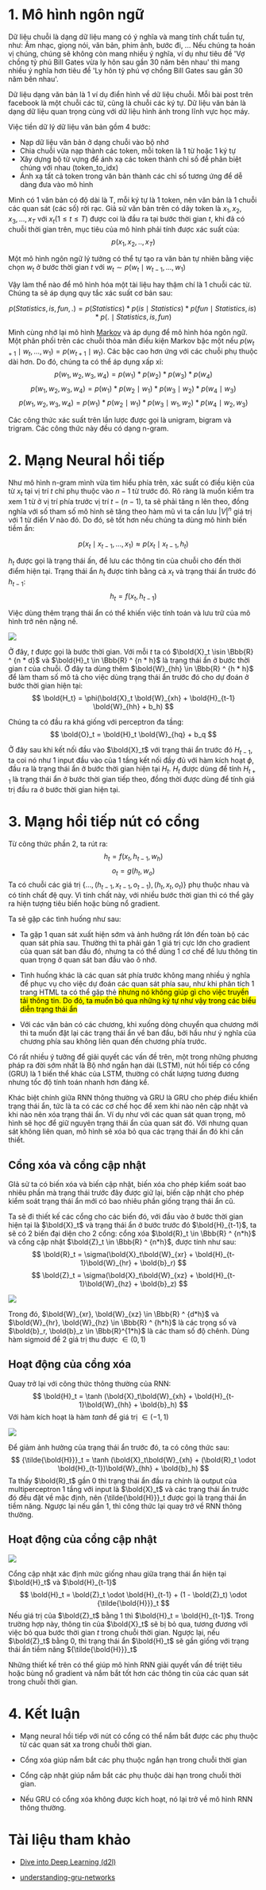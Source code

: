 # 1. Mô hình ngôn ngữ
Dữ liệu chuỗi là dạng dữ liệu mang có ý nghĩa và mang tính chất tuần tự, như: Âm nhạc, giọng nói, văn bản, phim ảnh, bước đi, ... Nếu chúng ta hoán vị chúng, chúng sẽ không còn mang nhiều ý nghĩa, ví dụ như tiêu đề 'Vợ chồng tỷ phú Bill Gates vừa ly hôn sau gần 30 năm bên nhau' thì mang nhiều ý nghĩa hơn tiêu đề 'Ly hôn tỷ phú vợ chồng Bill Gates sau gần 30 năm bên nhau'.

Dữ liệu dạng văn bản là 1 ví dụ điển hình về dữ liệu chuỗi. Mỗi bài post trên facebook là một chuỗi các từ, cũng là chuỗi các ký tự. Dữ liệu văn bản là dạng dữ liệu quan trọng cùng với dữ liệu hình ảnh trong lĩnh vực học máy.

Việc tiền dữ lý dữ liệu văn bản gồm 4 bước:

- Nạp dữ liệu văn bản ở dạng chuỗi vào bộ nhớ
- Chia chuỗi vừa nạp thành các token, mỗi token là 1 từ hoặc 1 ký tự
- Xây dựng bộ từ vựng để ánh xạ các token thành chỉ số để phân biệt chúng với nhau (token_to_idx)
- Ánh xạ tất cả token trong văn bản thành các chỉ số tương ứng để dễ dàng đưa vào mô hình
 
 Mình có 1 văn bản có độ dài là T, mỗi ký tự là 1 token, nên văn bản là 1 chuỗi các quan sát (các số) rời rạc. Giả sử văn bản trên có dãy token là $x_1, x_2, x_3, ..., x_T$ với $x_t(1\leq t\leq T)$ được coi là đầu ra tại bước thời gian $t$, khi đã có chuỗi thời gian trên, mục tiêu của mô hình phải tính được xác suất của:
$$
p(x_1, x_2, .., x_T)
$$

Một mô hình ngôn ngữ lý tưởng có thể tự tạo ra văn bản tự nhiên bằng việc chọn $w_t$ ở bước thời gian $t$ với $w_t \sim p(w_t\mid w_{t-1}, ..., w_1)$

Vậy làm thể nào để mô hình hóa một tài liệu hay thậm chí là 1 chuỗi các từ. Chúng ta sẽ áp dụng quy tắc xác suất cơ bản sau:

$$
p(Statistics, is, fun, .) = p(Statistics) * p(is \mid Statistics) * p(fun \mid Statistics, is) * p(. \mid Statistics, is, fun)
$$


Mình cùng nhớ lại mô hình [Markov](https://vi.wikipedia.org/wiki/M%C3%B4_h%C3%ACnh_Markov_%E1%BA%A9n) và áp dụng để mô hình hóa ngôn ngữ. Một phân phối trên các chuỗi thỏa mãn điều kiện Markov bậc một nếu $p(w_{t+1} \mid w_t, ..., w_1) = p(w_{t+1} \mid w_t)$. Các bậc cao hơn ứng với các chuỗi phụ thuộc dài hơn. Do đó, chúng ta có thể áp dụng xấp xỉ:
$$
p(w_1, w_2, w_3, w_4) = p(w_1) * p(w_2) * p(w_3) * p(w_4)
$$
$$
p(w_1, w_2, w_3, w_4) = p(w_1) * p(w_2 \mid w_1) * p(w_3 \mid w_2) * p(w_4 \mid w_3)
$$
$$
p(w_1, w_2, w_3, w_4) =  p(w_1) * p(w_2 \mid w_1) * p(w_3 \mid w_1, w_2) * p(w_4 \mid w_2, w_3)
$$

Các công thức xác suất trên lần lược được gọi là unigram, bigram và trigram. Các công thức này đều có dạng n-gram.

# 2. Mạng Neural hồi tiếp

Như mô hình n-gram mình vừa tìm hiểu phía trên, xác suất có điều kiện của từ $x_t$ tại vị trí $t$ chỉ phụ thuộc vào $n-1$ từ trước đó. Rõ ràng là muốn kiểm tra xem 1 từ ở vị trí phía trước vị trí $t-(n-1)$, ta sẽ phải tăng n lên theo, đồng nghĩa với số tham số mô hình sẽ tăng theo hàm mũ vì ta cần lưu $\lvert V \rvert ^ n$ giá trị với 1 từ điển $V$ nào đó. Do đó, sẽ tốt hơn nếu chúng ta dùng mô hình biến tiềm ẩn:

$$
p(x_t \mid x_{t-1}, ..., x_1) \approx p(x_t \mid x_{t-1}, h_t)
$$

$h_t$ được gọi là trạng thái ấn, để lưu các thông tin của chuỗi cho đến thời điểm hiện tại. Trạng thái ẩn $h_t$ được tính bằng cả $x_t$ và trạng thái ẩn trước đó $h_{t-1}$:
$$
h_t = f(x_t, h_{t-1})
$$

Việc dùng thêm trạng thái ẩn có thể khiến việc tính toán và lưu trữ của mô hình trở nên nặng nề.

![](https://images.viblo.asia/5e12940f-6432-4503-a13b-2782d2e7c26e.png)

Ở đây, $t$ được gọi là bước thời gian. Với mỗi $t$ ta có $\bold{X}_t \isin \Bbb{R} ^ {n * d}$ và $\bold{H}_t \in \Bbb{R} ^ {n * h}$ là trạng thái ẩn ở bước thời gian $t$ của chuỗi. Ở đây ta dùng thêm $\bold{W}_{hh} \in \Bbb{R} ^ {h * h}$ để làm tham số mô tả cho việc dùng trạng thái ẩn trước đó cho dự đoán ở bước thời gian hiện tại:
$$
\bold{H_t} = \phi(\bold{X}_t \bold{W}_{xh} + \bold{H}_{t-1} \bold{W}_{hh} + b_h)
$$

Chúng ta có đầu ra khá giống với perceptron đa tầng:
$$
\bold{O}_t = \bold{H}_t \bold{W}_{hq} + b_q
$$


Ở đây sau khi kết nối đầu vào $\bold{X}_t$ với trạng thái ẩn trước đó ${H}_{t-1}$, ta coi nó như 1 input đầu vào của 1 tầng kết nối đầy đủ với hàm kích hoạt $\phi$, đầu ra là trạng thái ẩn ở bước thời gian hiện tại $H_t$. $H_t$ được dùng để tính $H_{t+1}$ là trạng thái ẩn ở bước thời gian tiếp theo, đồng thời được dùng để tính giá trị đầu ra ở bước thời gian hiện tại.
# 3. Mạng hồi tiếp nút có cổng

Từ công thức phần 2, ta rút ra:
$$
h_t=f(x_t, h_{t-1}, w_h)
$$
$$
o_t = g(h_t, w_o)
$$
Ta có chuỗi các giá trị $\{..., (h_{t-1}, x_{t-1}, o_{t-1}), (h_t, x_t, o_t)\}$ phụ thuộc nhau và có tính chất đệ quy. Vì tính chất này, với nhiều bước thời gian thì có thể gây ra hiện tượng tiêu biến hoặc bùng nổ gradient.

Ta sẽ gặp các tình huống như sau:

- Ta gặp 1 quan sát xuất hiện sớm và ảnh hưởng rất lớn đến toàn bộ các quan sát phía sau. Thường thì ta phải gán 1 giá trị cực lớn cho gradient của quan sát ban đầu đó, nhưng ta có thể dùng 1 cơ chế để lưu thông tin quan trọng ở quan sát ban đầu vào ô nhớ.

- Tình huống khác là các quan sát phía trước không mang nhiều ý nghĩa để phục vụ cho việc dự đoán các quan sát phía sau, như khi phân tích 1 trang HTML ta có thể gặp thẻ <mark> nhưng nó không giúp gì cho việc truyền tải thông tin. Do đó, ta muốn bỏ qua những ký tự như vậy trong các biểu diễn trạng thái ẩn
    
 - Với các văn bản có các chương, khi xuống dòng chuyển qua chương mới thì ta muốn đặt lại các trạng thái ẩn về ban đầu, bởi hầu như ý nghĩa của chương phía sau không liên quan đến chương phía trước.
    
Có rất nhiều ý tưởng để giải quyết các vấn đề trên, một trong những phương pháp ra đời sớm nhất là Bộ nhớ ngắn hạn dài (LSTM), nút hồi tiếp có cổng (GRU) là 1 biến thể khác của LSTM, thường có chất lượng tương đương nhưng tốc độ tính toán nhanh hơn đáng kể.
 
Khác biệt chính giữa RNN thông thường và GRU là GRU cho phép điều khiển trạng thái ẩn, tức là ta có các cơ chế học để xem khi nào nên cập nhật và khi nào nên xóa trạng thái ẩn. Ví dụ như với các quan sát quan trọng, mô hình sẽ học để giữ nguyên trạng thái ẩn của quan sát đó. Với nhưng quan sát không liên quan, mô hình sẽ xóa bỏ qua các trạng thái ẩn đó khi cần thiết.

## Cổng xóa và cổng cập nhật
    
 GIả sử ta có biến xóa và biến cập nhật, biến xóa cho phép kiểm soát bao nhiêu phần mà trạng thái trước đây được giữ lại, biến cập nhật cho phép kiểm soát trạng thái ẩn mới có bao nhiêu phần giống trạng thái ẩn cũ.

Ta sẽ đi thiết kế các cổng cho các biến đó, với đầu vào ở bước thời gian hiện tại là $\bold{X}_t$ và trạng thái ẩn ở bước trước đó $\bold{H}_{t-1}$, ta sẽ có 2 biến đại diện cho 2 cổng: cổng xóa $\bold{R}_t \in \Bbb{R} ^ {n*h}$ và cổng cập nhật $\bold{Z}_t \in \Bbb{R} ^ {n*h}$, được tính như sau:
$$
\bold{R}_t = \sigma(\bold{X}_t\bold{W}_{xr} + \bold{H}_{t-1}\bold{W}_{hr} + \bold{b}_r)
$$
$$
\bold{Z}_t = \sigma(\bold{X}_t\bold{W}_{xz} + \bold{H}_{t-1}\bold{W}_{hz} + \bold{b}_z)
$$

 ![](https://images.viblo.asia/6ef4a023-4c07-42dc-b798-744049213218.png)
    
Trong đó, $\bold{W}_{xr}, \bold{W}_{xz} \in \Bbb{R} ^ {d*h}$ và $\bold{W}_{hr}, \bold{W}_{hz} \in \Bbb{R} ^ {h*h}$ là các trọng số và $\bold{b}_r, \bold{b}_z \in \Bbb{R}^{1*h}$ là các tham số độ chênh. Dùng hàm sigmoid để 2 giá trị thu được $\in (0, 1)$
    
## Hoạt động của cổng xóa

Quay trở lại với công thức thông thường của RNN:
$$
\bold{H}_t = \tanh (\bold{X}_t\bold{W}_{xh} + \bold{H}_{t-1}\bold{W}_{hh} + \bold{b}_h)
$$
Với hàm kích hoạt là hàm $tanh$ để giá trị $\in (-1, 1)$

![](https://images.viblo.asia/81d3fc42-3e97-4144-953c-101e5d39ff73.png)

Để giảm ảnh hưởng của trạng thái ẩn trước đó, ta có công thức sau:
$$
{\tilde{\bold{H}}}_t = \tanh (\bold{X}_t\bold{W}_{xh} + (\bold{R}_t \odot \bold{H}_{t-1})\bold{W}_{hh} + \bold{b}_h)
$$
Ta thấy $\bold{R}_t$ gần 0 thì trạng thái ẩn đầu ra chính là output của multiperceptron 1 tầng với input là $\bold{X}_t$ và các trạng thái ẩn trước đó đều đặt về mặc định, nên {\tilde{\bold{H}}}_t được gọi là trạng thái ẩn tiềm năng. Ngược lại nếu gần 1, thì công thức lại quay trở về RNN thông thường.

## Hoạt động của cổng cập nhật
    
 ![](https://images.viblo.asia/6f3cfabe-522d-47a4-b31e-767c0b37d89d.png)

Cổng cập nhật xác định mức giống nhau giữa trạng thái ẩn hiện tại $\bold{H}_t$ và $\bold{H}_{t-1}$
$$
\bold{H}_t = \bold{Z}_t \odot \bold{H}_{t-1} + (1 - \bold{Z}_t) \odot  {\tilde{\bold{H}}}_t
$$
Nếu giá trị của $\bold{Z}_t$ bằng 1 thì $\bold{H}_t = \bold{H}_{t-1}$. Trong trường hợp này, thông tin của $\bold{X}_t$ sẽ bị bỏ qua, tương đương với việc bỏ qua bước thời gian $t$ trong chuỗi thời gian. Ngược lại, nếu $\bold{Z}_t$ bằng 0, thì trạng thái ẩn $\bold{H}_t$ sẽ gần giống với trạng thái ẩn tiềm năng ${\tilde{\bold{H}}}_t$

Những thiết kế trên có thể giúp mô hình RNN giải quyết vấn đề triệt tiêu hoặc bùng nổ gradient và nắm bắt tốt hơn các thông tin của các quan sát trong chuỗi thời gian.
    
# 4. Kết luận

- Mạng neural hồi tiếp với nút có cổng có thể nắm bắt được các phụ thuộc từ các quan sát xa trong chuỗi thời gian.

- Cổng xóa giúp nắm bắt các phụ thuộc ngắn hạn trong chuỗi thời gian

- Cổng cập nhật giúp nắm bắt các phụ thuộc dài hạn trong chuỗi thời gian.

- Nếu GRU có cổng xóa không được kích hoạt, nó lại trở về mô hình RNN thông thường.
  
# Tài liệu tham khảo

- [Dive into Deep Learning (d2l)](http://d2l.ai/)

- [understanding-gru-networks](https://towardsdatascience.com/understanding-gru-networks-2ef37df6c9be)